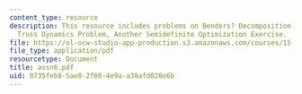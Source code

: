 ```yaml
---
content_type: resource
description: This resource includes problems on Benders? Decomposition Problem,SDP
  Truss Dynamics Problem, Another Semidefinite Optimization Exercise.
file: https://ol-ocw-studio-app-production.s3.amazonaws.com/courses/15-094j-systems-optimization-models-and-computation-sma-5223-spring-2004/8735feb85ae82f004e9aa38afd028e6b_assn6.pdf
file_type: application/pdf
resourcetype: Document
title: assn6.pdf
uid: 8735feb8-5ae8-2f00-4e9a-a38afd028e6b
---
```

